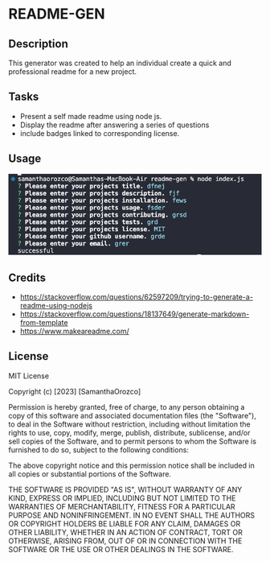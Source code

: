 # README-GEN

## Description

This generator was created to help an individual create a quick and professional readme for a new project.

## Tasks
- Present a self made readme using node js.
- Display the readme after answering a series of questions
- include badges linked to corresponding license.



## Usage

![ScreenShot](./assets/screenshot.png)



## Credits

- https://stackoverflow.com/questions/62597209/trying-to-generate-a-readme-using-nodejs
- https://stackoverflow.com/questions/18137649/generate-markdown-from-template
- https://www.makeareadme.com/

## License

MIT License

Copyright (c) [2023] [SamanthaOrozco]

Permission is hereby granted, free of charge, to any person obtaining a copy
of this software and associated documentation files (the "Software"), to deal
in the Software without restriction, including without limitation the rights
to use, copy, modify, merge, publish, distribute, sublicense, and/or sell
copies of the Software, and to permit persons to whom the Software is
furnished to do so, subject to the following conditions:

The above copyright notice and this permission notice shall be included in all
copies or substantial portions of the Software.

THE SOFTWARE IS PROVIDED "AS IS", WITHOUT WARRANTY OF ANY KIND, EXPRESS OR
IMPLIED, INCLUDING BUT NOT LIMITED TO THE WARRANTIES OF MERCHANTABILITY,
FITNESS FOR A PARTICULAR PURPOSE AND NONINFRINGEMENT. IN NO EVENT SHALL THE
AUTHORS OR COPYRIGHT HOLDERS BE LIABLE FOR ANY CLAIM, DAMAGES OR OTHER
LIABILITY, WHETHER IN AN ACTION OF CONTRACT, TORT OR OTHERWISE, ARISING FROM,
OUT OF OR IN CONNECTION WITH THE SOFTWARE OR THE USE OR OTHER DEALINGS IN THE
SOFTWARE.
